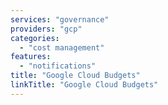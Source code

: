 ```yaml
---
services: "governance"
providers: "gcp"
categories:
  - "cost management"
features:
  - "notifications"
title: "Google Cloud Budgets"
linkTitle: "Google Cloud Budgets"
---
```

